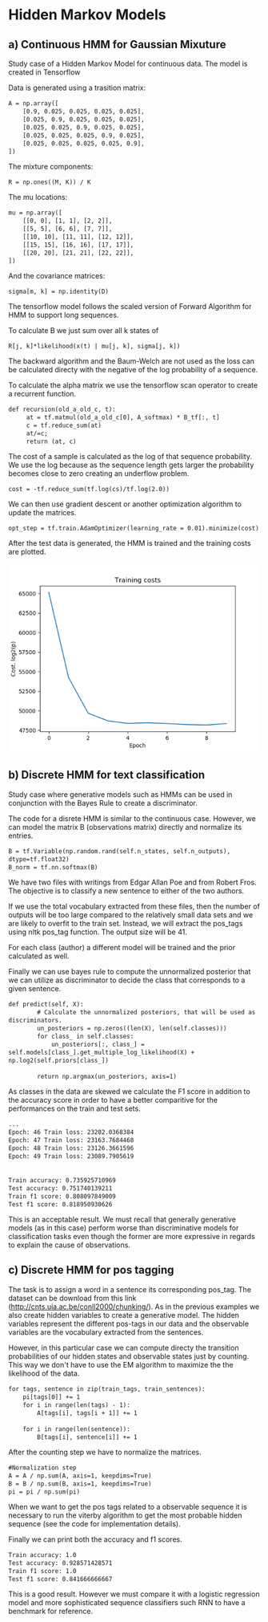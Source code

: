 # Hidden Markov Models

## a) Continuous HMM for Gaussian Mixuture

Study case of a Hidden Markov Model for continuous data. The model is created in Tensorflow

Data is generated using a trasition matrix:

    A = np.array([
        [0.9, 0.025, 0.025, 0.025, 0.025],
        [0.025, 0.9, 0.025, 0.025, 0.025],
        [0.025, 0.025, 0.9, 0.025, 0.025],
        [0.025, 0.025, 0.025, 0.9, 0.025],
        [0.025, 0.025, 0.025, 0.025, 0.9],
    ])

The mixture components:

    R = np.ones((M, K)) / K

The mu locations:

    mu = np.array([
        [[0, 0], [1, 1], [2, 2]],
        [[5, 5], [6, 6], [7, 7]],
        [[10, 10], [11, 11], [12, 12]],
        [[15, 15], [16, 16], [17, 17]],
        [[20, 20], [21, 21], [22, 22]],
    ])
    
And the covariance matrices:

    sigma[m, k] = np.identity(D)


The tensorflow model follows the scaled version of Forward Algorithm for HMM to support long sequences.

To calculate B we just sum over all k states of 

    R[j, k]*likelihood(x(t) | mu[j, k], sigma[j, k])
 
The backward algorithm and the Baum-Welch are not used as the loss can be calculated directy with the negative of the log probability of a sequence.

To calculate the alpha matrix we use the tensorflow scan operator to create a recurrent function.

    def recursion(old_a_old_c, t):
         at = tf.matmul(old_a_old_c[0], A_softmax) * B_tf[:, t]
         c = tf.reduce_sum(at)
         at/=c;
         return (at, c)

The cost of a sample is calculated as the log of that sequence probability. We use the log 
because as the sequence length gets larger the probability becomes close to zero creating an underflow problem.

    cost = -tf.reduce_sum(tf.log(cs)/tf.log(2.0))
    
We can then use gradient descent or another optimization algorithm to update the matrices.

    opt_step = tf.train.AdamOptimizer(learning_rate = 0.01).minimize(cost)


After the test data is generated, the HMM is trained and the training costs are plotted.

![Train cost](hdmm_costs.png)

## b) Discrete HMM for text classification

Study case where generative models such as HMMs can be used in conjunction with the Bayes Rule to create a discriminator.

The code for a disrete HMM is similar to the continuous case. However, we can model the matrix B (observations matrix) directly and normalize its entries.

    B = tf.Variable(np.random.rand(self.n_states, self.n_outputs), dtype=tf.float32)
    B_norm = tf.nn.softmax(B)

We have two files with writings from Edgar Allan Poe and from Robert Fros. The objective is to classify a new sentence to either of the two authors.

If we use the total vocabulary extracted from these files, then the number of outputs will be too large compared to the relatively small data sets and we are likely to overfit to the train set.
Instead, we will extract the pos_tags using nltk pos_tag function. The output size will be 41.

For each class (author) a different model will be trained and the prior calculated as well.

Finally we can use bayes rule to compute the unnormalized posterior that we can utilize as discriminator to decide the class that corresponds to a given sentence.
    
    def predict(self, X):
            # Calculate the unnormalized posteriors, that will be used as discriminators.
            un_posteriors = np.zeros((len(X), len(self.classes)))
            for class_ in self.classes:
                un_posteriors[:, class_] = self.models[class_].get_multiple_log_likelihood(X) + np.log2(self.priors[class_])
    
            return np.argmax(un_posteriors, axis=1)

As classes in the data are skewed we calculate the F1 score in addition to the accuracy score in order to have a better comparitive for the performances on the train and test sets.

    ...
    Epoch: 46 Train loss: 23202.0368384
    Epoch: 47 Train loss: 23163.7684468
    Epoch: 48 Train loss: 23126.3661596
    Epoch: 49 Train loss: 23089.7905619
    
    
    Train accuracy: 0.735925710969
    Test accuracy: 0.751740139211
    Train f1 score: 0.808097849009
    Test f1 score: 0.818950930626
    
This is an acceptable result. We must recall that generally generative models (as in this case) perform worse than discriminative models for classification tasks even though
the former are more expressive in regards to explain the cause of observations. 

## c) Discrete HMM for pos tagging

The task is to assign a word in a sentence its corresponding pos_tag. The dataset can be download from this link (http://cnts.uia.ac.be/conll2000/chunking/). As in the previous examples we also create hidden variables to create a generative model.
The hidden variables represent the different pos-tags in our data and the observable variables are the vocabulary extracted from the sentences.

However, in this particular case we can compute directy the transition probabilities of our hidden states and observable states just by counting. This way we don't have to use the EM
algorithm to maximize the the likelihood of the data.

    for tags, sentence in zip(train_tags, train_sentences):
        pi[tags[0]] += 1
        for i in range(len(tags) - 1):
            A[tags[i], tags[i + 1]] += 1

        for i in range(len(sentence)):
            B[tags[i], sentence[i]] += 1 
            
After the counting step we have to normalize the matrices.

    #Normalization step
    A = A / np.sum(A, axis=1, keepdims=True)
    B = B / np.sum(B, axis=1, keepdims=True)
    pi = pi / np.sum(pi)
    
When we want to get the pos tags related to a observable sequence it is necessary to run the viterby algorithm to get
the most probable hidden sequence (see the code for implementation details).

Finally we can print both the accuracy and f1 scores.

    Train accuracy: 1.0
    Test accuracy: 0.928571428571
    Train f1 score: 1.0
    Test f1 score: 0.841666666667

This is a good result. However we must compare it with a logistic regression model and more sophisticated sequence classifiers such
RNN to have a benchmark for reference.


